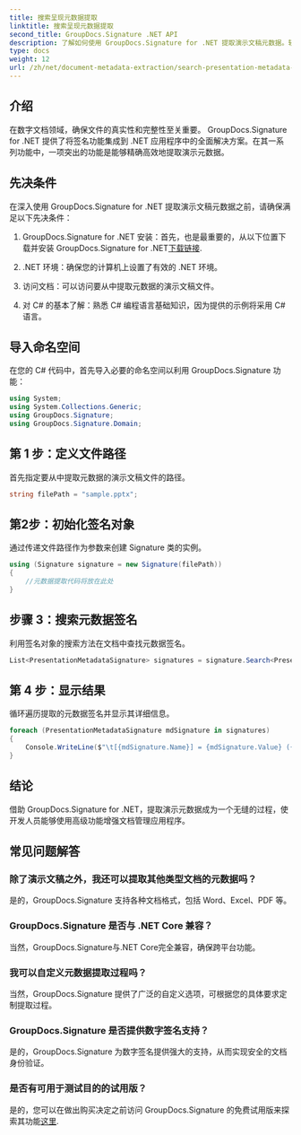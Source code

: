 ```yaml
---
title: 搜索呈现元数据提取
linktitle: 搜索呈现元数据提取
second_title: GroupDocs.Signature .NET API
description: 了解如何使用 GroupDocs.Signature for .NET 提取演示文稿元数据。轻松增强您的文档管理能力。
type: docs
weight: 12
url: /zh/net/document-metadata-extraction/search-presentation-metadata-extraction/
---
```

## 介绍
在数字文档领域，确保文件的真实性和完整性至关重要。 GroupDocs.Signature for .NET 提供了将签名功能集成到 .NET 应用程序中的全面解决方案。在其一系列功能中，一项突出的功能是能够精确高效地提取演示元数据。
## 先决条件
在深入使用 GroupDocs.Signature for .NET 提取演示文稿元数据之前，请确保满足以下先决条件：
1.  GroupDocs.Signature for .NET 安装：首先，也是最重要的，从以下位置下载并安装 GroupDocs.Signature for .NET[下载链接](https://releases.groupdocs.com/signature/net/).
   
2. .NET 环境：确保您的计算机上设置了有效的 .NET 环境。
   
3. 访问文档：可以访问要从中提取元数据的演示文稿文件。
   
4. 对 C# 的基本了解：熟悉 C# 编程语言基础知识，因为提供的示例将采用 C# 语言。

## 导入命名空间
在您的 C# 代码中，首先导入必要的命名空间以利用 GroupDocs.Signature 功能：
```csharp
using System;
using System.Collections.Generic;
using GroupDocs.Signature;
using GroupDocs.Signature.Domain;
```
## 第 1 步：定义文件路径
首先指定要从中提取元数据的演示文稿文件的路径。
```csharp
string filePath = "sample.pptx";
```
## 第2步：初始化签名对象
通过传递文件路径作为参数来创建 Signature 类的实例。
```csharp
using (Signature signature = new Signature(filePath))
{
    //元数据提取代码将放在此处
}
```
## 步骤 3：搜索元数据签名
利用签名对象的搜索方法在文档中查找元数据签名。
```csharp
List<PresentationMetadataSignature> signatures = signature.Search<PresentationMetadataSignature>(SignatureType.Metadata);
```
## 第 4 步：显示结果
循环遍历提取的元数据签名并显示其详细信息。
```csharp
foreach (PresentationMetadataSignature mdSignature in signatures)
{
    Console.WriteLine($"\t[{mdSignature.Name}] = {mdSignature.Value} ({mdSignature.Type})");
}
```

## 结论
借助 GroupDocs.Signature for .NET，提取演示元数据成为一个无缝的过程，使开发人员能够使用高级功能增强文档管理应用程序。
## 常见问题解答
### 除了演示文稿之外，我还可以提取其他类型文档的元数据吗？
是的，GroupDocs.Signature 支持各种文档格式，包括 Word、Excel、PDF 等。
### GroupDocs.Signature 是否与 .NET Core 兼容？
当然，GroupDocs.Signature与.NET Core完全兼容，确保跨平台功能。
### 我可以自定义元数据提取过程吗？
当然，GroupDocs.Signature 提供了广泛的自定义选项，可根据您的具体要求定制提取过程。
### GroupDocs.Signature 是否提供数字签名支持？
是的，GroupDocs.Signature 为数字签名提供强大的支持，从而实现安全的文档身份验证。
### 是否有可用于测试目的的试用版？
是的，您可以在做出购买决定之前访问 GroupDocs.Signature 的免费试用版来探索其功能[这里](https://releases.groupdocs.com/).